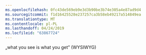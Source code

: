 ```yaml
---
ms.openlocfilehash: 0fc43de569eb9e3d3b90be3b74e305a4e87ad9d4
ms.sourcegitcommit: f1d16425528e237257ca3b58eb49217a514849ea
ms.translationtype: MT
ms.contentlocale: pl-PL
ms.lasthandoff: 04/24/2019
ms.locfileid: "63867724"
---
```

„what you see is what you get” (WYSIWYG)